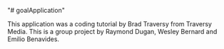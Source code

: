 "# goalApplication"

This application was a coding tutorial by Brad Traversy from Traversy Media.
This is a group project by Raymond Dugan, Wesley Bernard and Emilio Benavides.
